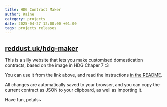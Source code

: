 ```yaml
---
title: HDG Contract Maker
author: Raine
category: projects
date: 2025-04-27 12:00:00 +01:00 
tags: projects releases
---
```


## [reddust.uk/hdg-maker](https://reddust.uk/hdg-maker)

This is a silly website that lets you make customised domestication contracts, based on the image in HDG Chaper 7 :3

You can use it from the link above, and read the instructions [in the README](https://github.com/raineycat/hdg-maker?tab=readme-ov-file#usage).

All changes are automatically saved to your browser, and you can copy the current contract as JSON to your clipboard, as well as importing it.

Have fun, petals~
